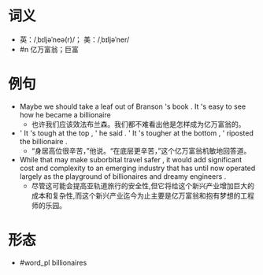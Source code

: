 # 词义
- 英：/ˌbɪljəˈneə(r)/； 美：/ˌbɪljəˈner/
- #n 亿万富翁；巨富
# 例句
- Maybe we should take a leaf out of Branson 's book . It 's easy to see how he became a billionaire
	- 也许我们应该效法布兰森。我们都不难看出他是怎样成为亿万富翁的。
- ' It 's tough at the top , ' he said . ' It 's tougher at the bottom , ' riposted the billionaire .
	- “身居高位很辛苦，”他说。“在底层更辛苦，”这个亿万富翁机敏地回答道。
- While that may make suborbital travel safer , it would add significant cost and complexity to an emerging industry that has until now operated largely as the playground of billionaires and dreamy engineers .
	- 尽管这可能会提高亚轨道旅行的安全性,但它将给这个新兴产业增加巨大的成本和复杂性,而这个新兴产业迄今为止主要是亿万富翁和抱有梦想的工程师的乐园。
# 形态
- #word_pl billionaires

